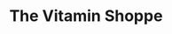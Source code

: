 ---
title: "The Vitamin Shoppe"
url: /silver-spring/the-vitamin-shoppe/
shop: nutrition supplements
---